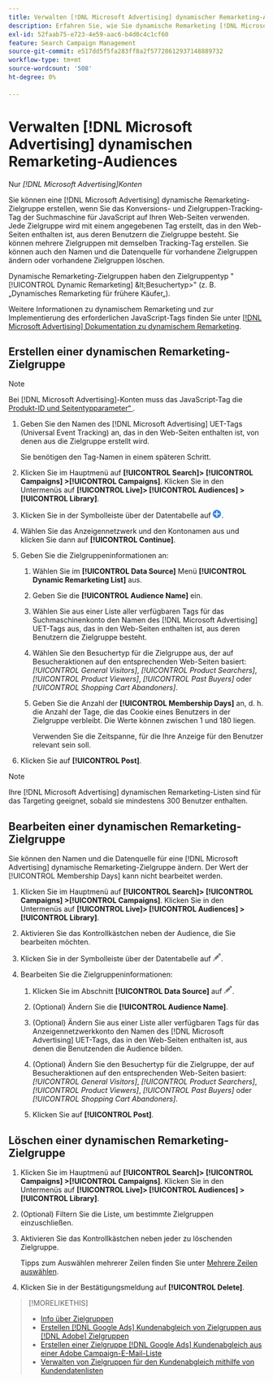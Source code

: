 ```yaml
---
title: Verwalten [!DNL Microsoft Advertising] dynamischer Remarketing-Audiences
description: Erfahren Sie, wie Sie dynamische Remarketing [!DNL Microsoft Advertising] Zielgruppen erstellen und verwalten.
exl-id: 52faab75-e723-4e59-aac6-b4d0c4c1cf60
feature: Search Campaign Management
source-git-commit: e517dd5f5fa283ff8a2f57728612937148889732
workflow-type: tm+mt
source-wordcount: '508'
ht-degree: 0%

---
```


# Verwalten [!DNL Microsoft Advertising] dynamischen Remarketing-Audiences

Nur *[!DNL Microsoft Advertising]Konten*

Sie können eine [!DNL Microsoft Advertising] dynamische Remarketing-Zielgruppe erstellen, wenn Sie das Konversions- und Zielgruppen-Tracking-Tag der Suchmaschine für JavaScript auf Ihren Web-Seiten verwenden. Jede Zielgruppe wird mit einem angegebenen Tag erstellt, das in den Web-Seiten enthalten ist, aus deren Benutzern die Zielgruppe besteht. Sie können mehrere Zielgruppen mit demselben Tracking-Tag erstellen. Sie können auch den Namen und die Datenquelle für vorhandene Zielgruppen ändern oder vorhandene Zielgruppen löschen.

Dynamische Remarketing-Zielgruppen haben den Zielgruppentyp &quot;[!UICONTROL Dynamic Remarketing] \&lt;Besuchertyp\>&quot; (z. B. „Dynamisches Remarketing für frühere Käufer„).

Weitere Informationen zu dynamischem Remarketing und zur Implementierung des erforderlichen JavaScript-Tags finden Sie unter [[!DNL Microsoft Advertising] Dokumentation zu dynamischem Remarketing](https://help.ads.microsoft.com/#apex/ads/en/56910).

## Erstellen einer dynamischen Remarketing-Zielgruppe

>[!NOTE]
>
>Bei [!DNL Microsoft Advertising]-Konten muss das JavaScript-Tag die [Produkt-ID und Seitentypparameter“ ](https://help.ads.microsoft.com/#apex/ads/en/56910/1/#exp85).

1. Geben Sie den Namen des [!DNL Microsoft Advertising] UET-Tags (Universal Event Tracking) an, das in den Web-Seiten enthalten ist, von denen aus die Zielgruppe erstellt wird.

   Sie benötigen den Tag-Namen in einem späteren Schritt.

1. Klicken Sie im Hauptmenü auf **[!UICONTROL Search]> [!UICONTROL Campaigns] >[!UICONTROL Campaigns]**. Klicken Sie in den Untermenüs auf **[!UICONTROL Live]> [!UICONTROL Audiences] >[!UICONTROL Library]**.

1. Klicken Sie in der Symbolleiste über der Datentabelle auf ![Erstellen](/help/search-social-commerce/assets/add.png "Erstellen").

1. Wählen Sie das Anzeigennetzwerk und den Kontonamen aus und klicken Sie dann auf **[!UICONTROL Continue]**.

1. Geben Sie die Zielgruppeninformationen an:

   1. Wählen Sie im **[!UICONTROL Data Source]** Menü **[!UICONTROL Dynamic Remarketing List]** aus.

   1. Geben Sie die **[!UICONTROL Audience Name]** ein.

   1. Wählen Sie aus einer Liste aller verfügbaren Tags für das Suchmaschinenkonto den Namen des [!DNL Microsoft Advertising] UET-Tags aus, das in den Web-Seiten enthalten ist, aus deren Benutzern die Zielgruppe besteht.

   1. Wählen Sie den Besuchertyp für die Zielgruppe aus, der auf Besucheraktionen auf den entsprechenden Web-Seiten basiert: *[!UICONTROL General Visitors]*, *[!UICONTROL Product Searchers]*, *[!UICONTROL Product Viewers]*, *[!UICONTROL Past Buyers]* oder *[!UICONTROL Shopping Cart Abandoners]*.

   1. Geben Sie die Anzahl der **[!UICONTROL Membership Days]** an, d. h. die Anzahl der Tage, die das Cookie eines Benutzers in der Zielgruppe verbleibt. Die Werte können zwischen 1 und 180 liegen.

      Verwenden Sie die Zeitspanne, für die Ihre Anzeige für den Benutzer relevant sein soll.

1. Klicken Sie auf **[!UICONTROL Post]**.

>[!NOTE]
>
>Ihre [!DNL Microsoft Advertising] dynamischen Remarketing-Listen sind für das Targeting geeignet, sobald sie mindestens 300 Benutzer enthalten.

## Bearbeiten einer dynamischen Remarketing-Zielgruppe

Sie können den Namen und die Datenquelle für eine [!DNL Microsoft Advertising] dynamische Remarketing-Zielgruppe ändern. Der Wert der [!UICONTROL Membership Days] kann nicht bearbeitet werden.

1. Klicken Sie im Hauptmenü auf **[!UICONTROL Search]> [!UICONTROL Campaigns] >[!UICONTROL Campaigns]**. Klicken Sie in den Untermenüs auf **[!UICONTROL Live]> [!UICONTROL Audiences] >[!UICONTROL Library]**.

1. Aktivieren Sie das Kontrollkästchen neben der Audience, die Sie bearbeiten möchten.

1. Klicken Sie in der Symbolleiste über der Datentabelle auf ![Bearbeiten](/help/search-social-commerce/assets/edit.png "Bearbeiten").

1. Bearbeiten Sie die Zielgruppeninformationen:

   1. Klicken Sie im Abschnitt **[!UICONTROL Data Source]** auf ![Bearbeiten](/help/search-social-commerce/assets/edit.png "Bearbeiten").

   1. (Optional) Ändern Sie die **[!UICONTROL Audience Name]**.

   1. (Optional) Ändern Sie aus einer Liste aller verfügbaren Tags für das Anzeigennetzwerkkonto den Namen des [!DNL Microsoft Advertising] UET-Tags, das in den Web-Seiten enthalten ist, aus denen die Benutzenden die Audience bilden.

   1. (Optional) Ändern Sie den Besuchertyp für die Zielgruppe, der auf Besucheraktionen auf den entsprechenden Web-Seiten basiert: *[!UICONTROL General Visitors]*, *[!UICONTROL Product Searchers]*, *[!UICONTROL Product Viewers]*, *[!UICONTROL Past Buyers]* oder *[!UICONTROL Shopping Cart Abandoners]*.

   1. Klicken Sie auf **[!UICONTROL Post]**.

## Löschen einer dynamischen Remarketing-Zielgruppe

1. Klicken Sie im Hauptmenü auf **[!UICONTROL Search]> [!UICONTROL Campaigns] >[!UICONTROL Campaigns]**. Klicken Sie in den Untermenüs auf **[!UICONTROL Live]> [!UICONTROL Audiences] >[!UICONTROL Library]**.

1. (Optional) Filtern Sie die Liste, um bestimmte Zielgruppen einzuschließen.

1. Aktivieren Sie das Kontrollkästchen neben jeder zu löschenden Zielgruppe.

   Tipps zum Auswählen mehrerer Zeilen finden Sie unter [Mehrere Zeilen auswählen](/help/search-social-commerce/common-tasks/navigation-editing-selection/multiple-rows-select.md).

1. Klicken Sie in der Bestätigungsmeldung auf **[!UICONTROL Delete]**.

>[!MORELIKETHIS]
>
>* [Info über Zielgruppen](audience-about.md)
>* [Erstellen [!DNL Google Ads] Kundenabgleich von Zielgruppen aus [!DNL Adobe] Zielgruppen](google-audience-from-adobe-audience.md)
>* [Erstellen einer Zielgruppe  [!DNL Google Ads]  Kundenabgleich aus einer Adobe Campaign-E-Mail-Liste](google-audience-from-campaign-email-list.md)
>* [Verwalten von Zielgruppen für den Kundenabgleich mithilfe von Kundendatenlisten](audience-from-customer-data-list.md)
